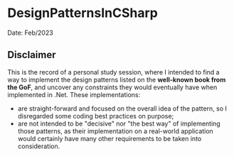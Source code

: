 # DesignPatternsInCSharp
Date: Feb/2023
## **Disclaimer**
This is the record of a personal study session, where I intended to find a way to implement the design patterns listed on the **well-known book from the GoF**, and uncover any constraints they would eventually have when implemented in .Net.
These implementations:
- are straight-forward and focused on the overall idea of the pattern, so I disregarded some coding best practices on purpose;
- are not intended to be "decisive" nor "the best way" of implementing those patterns, as their implementation on a real-world application would certainly have many other requirements to be taken into consideration.
